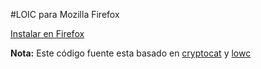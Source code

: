 #LOIC para Mozilla Firefox

[Instalar en Firefox](https://github.com/b4zz4/loic/blob/master/release/loic.firefox.xpi?raw=true)

**Nota:** Este código fuente esta basado en [cryptocat](https://crypto.cat) y [lowc](https://code.google.com/p/lowc/)
